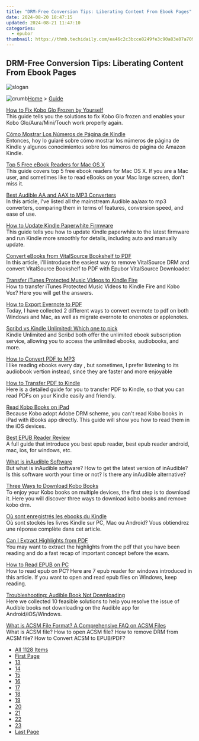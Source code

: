 ```yaml
---
title: "DRM-Free Conversion Tips: Liberating Content From Ebook Pages"
date: 2024-08-20 18:47:15
updated: 2024-08-21 11:47:10
categories:
  - epubor
thumbnail: https://thmb.techidaily.com/ea46c2c3bcce8249fe3c90a83e87a709d2898868b39864edef92685020cbb6c9.png
---
```


## DRM-Free Conversion Tips: Liberating Content From Ebook Pages

![slogan](http://www.epubor.com/images/guide-banner-word.png)

![crumb](http://www.epubor.com/images/ol_home.png)[Home](https://tools.techidaily.com/epubor/products/) \> [Guide](https://tools.techidaily.com/epubor/products/)

[How to Fix Kobo Glo Frozen by Yourself](https://tools.techidaily.com/epubor/products/)  
 This guide tells you the solutions to fix Kobo Glo frozen and enables your Kobo Glo/Aura/Mini/Touch work properly again. 

[Cómo Mostrar Los Números de Página de Kindle](https://tools.techidaily.com/epubor/products/)  
 Entonces, hoy lo guiaré sobre cómo mostrar los números de página de Kindle y algunos conocimientos sobre los números de página de Amazon Kindle.

[Top 5 Free eBook Readers for Mac OS X](https://tools.techidaily.com/epubor/reader/)  
 This guide covers top 5 free ebook readers for Mac OS X. If you are a Mac user, and sometimes like to read eBooks on your Mac large screen, don't miss it.

[Best Audible AA and AAX to MP3 Converters](https://tools.techidaily.com/epubor/products/)  
 In this article, I've listed all the mainstream Audible aa/aax to mp3 converters, comparing them in terms of features, conversion speed, and ease of use.

[How to Update Kindle Paperwhite Firmware](https://tools.techidaily.com/epubor/products/)  
 This guide tells you how to update Kindle paperwhite to the latest firmware and run Kindle more smoothly for details, including auto and manually update.

[Convert eBooks from VitalSource Bookshelf to PDF](https://tools.techidaily.com/epubor/products/)  
 In this article, i'll introduce the easiest way to remove VitalSource DRM and convert VitalSource Bookshelf to PDF with Epubor VitalSource Downloader.

[Transfer iTunes Protected Music Videos to Kindle Fire](https://tools.techidaily.com/epubor/transfer/)  
 How to transfer iTunes Protected Music Videos to Kindle Fire and Kobo Vox? Here you will get the answers.

[How to Export Evernote to PDF](https://tools.techidaily.com/epubor/products/)  
 Today, I have collected 2 different ways to convert evernote to pdf on both Windows and Mac, as well as migrate evernote to onenotes or applenotes.

[Scribd vs Kindle Unlimited: Which one to pick](https://tools.techidaily.com/epubor/products/)  
 Kindle Unlimited and Scribd both offer the unlimited ebook subscription service, allowing you to access the unlimited ebooks, audiobooks, and more.

[How to Convert PDF to MP3](https://tools.techidaily.com/epubor/products/)  
 I like reading ebooks every day , but sometimes, I prefer listening to its audiobook vertion instead, since they are faster and more enjoyable

[How to Transfer PDF to Kindle](https://tools.techidaily.com/epubor/transfer/)  
 Here is a detailed guide for you to transfer PDF to Kindle, so that you can read PDFs on your Kindle easily and friendly.

[Read Kobo Books on iPad](https://tools.techidaily.com/epubor/products/)  
 Because Kobo adopt Adobe DRM scheme, you can't read Kobo books in iPad with iBooks app directly. This guide will show you how to read them in the iOS devices.

[Best EPUB Reader Review](https://tools.techidaily.com/epubor/reader/)  
 A full guide that introduce you best epub reader, best epub reader android, mac, ios, for windows, etc.

[What is inAudible Software](https://tools.techidaily.com/epubor/products/)  
 But what is inAudible software? How to get the latest version of inAudible? Is this software worth your time or not? Is there any inAudible alternative?

[Three Ways to Download Kobo Books](https://tools.techidaily.com/epubor/products/)  
 To enjoy your Kobo books on multiple devices, the first step is to download it. Here you will discover three ways to download kobo books and remove kobo drm.

[Où sont enregistrés les ebooks du Kindle](https://tools.techidaily.com/epubor/products/)  
 Où sont stockés les livres Kindle sur PC, Mac ou Android? Vous obtiendrez une réponse complète dans cet article.

[Can I Extract Highlights from PDF](https://tools.techidaily.com/epubor/products/)  
 You may want to extract the highlights from the pdf that you have been reading and do a fast recap of important concept before the exam. 

[How to Read EPUB on PC](https://tools.techidaily.com/epubor/products/)  
 How to read epub on PC? Here are 7 epub reader for windows introduced in this article. If you want to open and read epub files on Windows, keep reading.

[Troubleshooting: Audible Book Not Downloading](https://tools.techidaily.com/epubor/products/)  
 Here we collected 10 feasible solutions to help you resolve the issue of Audible books not downloading on the Audible app for Android/iOS/Windows.

[What is ACSM File Format? A Comprehensive FAQ on ACSM Files](https://tools.techidaily.com/epubor/products/)  
 What is ACSM file? How to open ACSM file? How to remove DRM from ACSM file? How to Convert ACSM to EPUB/PDF?

* [All 1128 Items](https://tools.techidaily.com/epubor/products/)
* [First Page](https://tools.techidaily.com/epubor/products/)
* [13](https://tools.techidaily.com/epubor/products/)
* [14](https://tools.techidaily.com/epubor/products/)
* [15](https://tools.techidaily.com/epubor/products/)
* [16](https://tools.techidaily.com/epubor/products/)
* [17](https://tools.techidaily.com/epubor/products/)
* [18](https://tools.techidaily.com/epubor/products/)
* [19](https://tools.techidaily.com/epubor/products/)
* [20](https://tools.techidaily.com/epubor/products/)
* [21](https://tools.techidaily.com/epubor/products/)
* [22](https://tools.techidaily.com/epubor/products/)
* [23](https://tools.techidaily.com/epubor/products/)
* [Last Page](https://tools.techidaily.com/epubor/products/)

<ins class="adsbygoogle"
     style="display:block"
     data-ad-format="autorelaxed"
     data-ad-client="ca-pub-7571918770474297"
     data-ad-slot="1223367746"></ins>



<ins class="adsbygoogle"
     style="display:block"
     data-ad-client="ca-pub-7571918770474297"
     data-ad-slot="8358498916"
     data-ad-format="auto"
     data-full-width-responsive="true"></ins>
